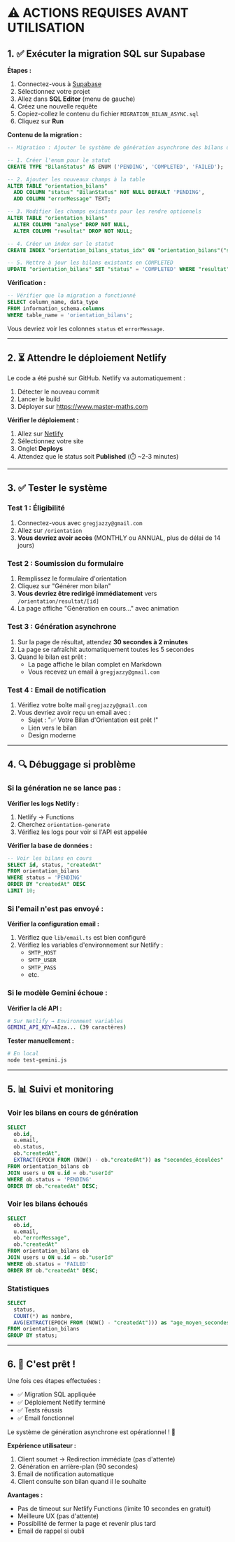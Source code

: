 # ⚠️ ACTIONS REQUISES AVANT UTILISATION

## 1. ✅ Exécuter la migration SQL sur Supabase

**Étapes :**
1. Connectez-vous à [Supabase](https://supabase.com)
2. Sélectionnez votre projet
3. Allez dans **SQL Editor** (menu de gauche)
4. Créez une nouvelle requête
5. Copiez-collez le contenu du fichier `MIGRATION_BILAN_ASYNC.sql`
6. Cliquez sur **Run**

**Contenu de la migration :**
```sql
-- Migration : Ajouter le système de génération asynchrone des bilans d'orientation

-- 1. Créer l'enum pour le statut
CREATE TYPE "BilanStatus" AS ENUM ('PENDING', 'COMPLETED', 'FAILED');

-- 2. Ajouter les nouveaux champs à la table
ALTER TABLE "orientation_bilans" 
  ADD COLUMN "status" "BilanStatus" NOT NULL DEFAULT 'PENDING',
  ADD COLUMN "errorMessage" TEXT;

-- 3. Modifier les champs existants pour les rendre optionnels
ALTER TABLE "orientation_bilans" 
  ALTER COLUMN "analyse" DROP NOT NULL,
  ALTER COLUMN "resultat" DROP NOT NULL;

-- 4. Créer un index sur le statut
CREATE INDEX "orientation_bilans_status_idx" ON "orientation_bilans"("status");

-- 5. Mettre à jour les bilans existants en COMPLETED
UPDATE "orientation_bilans" SET "status" = 'COMPLETED' WHERE "resultat" IS NOT NULL;
```

**Vérification :**
```sql
-- Vérifier que la migration a fonctionné
SELECT column_name, data_type 
FROM information_schema.columns 
WHERE table_name = 'orientation_bilans';
```

Vous devriez voir les colonnes `status` et `errorMessage`.

---

## 2. ⏳ Attendre le déploiement Netlify

Le code a été pushé sur GitHub. Netlify va automatiquement :
1. Détecter le nouveau commit
2. Lancer le build
3. Déployer sur https://www.master-maths.com

**Vérifier le déploiement :**
1. Allez sur [Netlify](https://app.netlify.com)
2. Sélectionnez votre site
3. Onglet **Deploys**
4. Attendez que le status soit **Published** (⏱️ ~2-3 minutes)

---

## 3. ✅ Tester le système

### Test 1 : Éligibilité

1. Connectez-vous avec `gregjazzy@gmail.com`
2. Allez sur `/orientation`
3. **Vous devriez avoir accès** (MONTHLY ou ANNUAL, plus de délai de 14 jours)

### Test 2 : Soumission du formulaire

1. Remplissez le formulaire d'orientation
2. Cliquez sur "Générer mon bilan"
3. **Vous devriez être redirigé immédiatement** vers `/orientation/resultat/[id]`
4. La page affiche "Génération en cours..." avec animation

### Test 3 : Génération asynchrone

1. Sur la page de résultat, attendez **30 secondes à 2 minutes**
2. La page se rafraîchit automatiquement toutes les 5 secondes
3. Quand le bilan est prêt :
   - La page affiche le bilan complet en Markdown
   - Vous recevez un email à `gregjazzy@gmail.com`

### Test 4 : Email de notification

1. Vérifiez votre boîte mail `gregjazzy@gmail.com`
2. Vous devriez avoir reçu un email avec :
   - Sujet : "✅ Votre Bilan d'Orientation est prêt !"
   - Lien vers le bilan
   - Design moderne

---

## 4. 🔍 Débuggage si problème

### Si la génération ne se lance pas :

**Vérifier les logs Netlify :**
1. Netlify → Functions
2. Cherchez `orientation-generate`
3. Vérifiez les logs pour voir si l'API est appelée

**Vérifier la base de données :**
```sql
-- Voir les bilans en cours
SELECT id, status, "createdAt" 
FROM orientation_bilans 
WHERE status = 'PENDING' 
ORDER BY "createdAt" DESC 
LIMIT 10;
```

### Si l'email n'est pas envoyé :

**Vérifier la configuration email :**
1. Vérifiez que `lib/email.ts` est bien configuré
2. Vérifiez les variables d'environnement sur Netlify :
   - `SMTP_HOST`
   - `SMTP_USER`
   - `SMTP_PASS`
   - etc.

### Si le modèle Gemini échoue :

**Vérifier la clé API :**
```bash
# Sur Netlify → Environment variables
GEMINI_API_KEY=AIza... (39 caractères)
```

**Tester manuellement :**
```bash
# En local
node test-gemini.js
```

---

## 5. 📊 Suivi et monitoring

### Voir les bilans en cours de génération

```sql
SELECT 
  ob.id,
  u.email,
  ob.status,
  ob."createdAt",
  EXTRACT(EPOCH FROM (NOW() - ob."createdAt")) as "secondes_écoulées"
FROM orientation_bilans ob
JOIN users u ON u.id = ob."userId"
WHERE ob.status = 'PENDING'
ORDER BY ob."createdAt" DESC;
```

### Voir les bilans échoués

```sql
SELECT 
  ob.id,
  u.email,
  ob."errorMessage",
  ob."createdAt"
FROM orientation_bilans ob
JOIN users u ON u.id = ob."userId"
WHERE ob.status = 'FAILED'
ORDER BY ob."createdAt" DESC;
```

### Statistiques

```sql
SELECT 
  status,
  COUNT(*) as nombre,
  AVG(EXTRACT(EPOCH FROM (NOW() - "createdAt"))) as "age_moyen_secondes"
FROM orientation_bilans
GROUP BY status;
```

---

## 6. 🎉 C'est prêt !

Une fois ces étapes effectuées :
- ✅ Migration SQL appliquée
- ✅ Déploiement Netlify terminé
- ✅ Tests réussis
- ✅ Email fonctionnel

Le système de génération asynchrone est opérationnel ! 🚀

**Expérience utilisateur :**
1. Client soumet → Redirection immédiate (pas d'attente)
2. Génération en arrière-plan (90 secondes)
3. Email de notification automatique
4. Client consulte son bilan quand il le souhaite

**Avantages :**
- Pas de timeout sur Netlify Functions (limite 10 secondes en gratuit)
- Meilleure UX (pas d'attente)
- Possibilité de fermer la page et revenir plus tard
- Email de rappel si oubli

